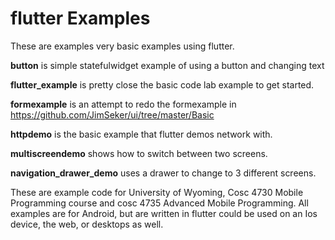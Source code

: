 flutter Examples
===========
These are examples very basic examples using flutter.

<b>button</b> is simple statefulwidget example of using a button and changing text 

<b>flutter_example</b> is pretty close the basic code lab example to get started.

<b>formexample</b> is an attempt to redo the formexample in https://github.com/JimSeker/ui/tree/master/Basic 

<b>httpdemo</b> is the basic example that flutter demos network with. 

<b>multiscreendemo</b> shows how to switch between two screens. 

<b>navigation_drawer_demo</b> uses a drawer to change to 3 different screens. 

These are example code for University of Wyoming, Cosc 4730 Mobile Programming course and cosc 4735 Advanced Mobile Programming.
All examples are for Android, but are written in flutter could be used on an Ios device, the web, or desktops as well.
